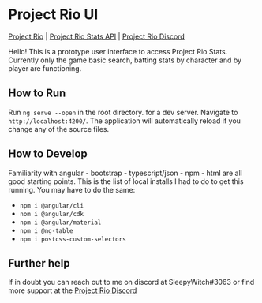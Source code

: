 # Project Rio UI

[Project Rio](https://www.projectrio.online) | [Project Rio Stats API](https://github.com/ProjectRio/ProjectRio-web) | [Project Rio Discord](https://discord.gg/ZMFCuvwAyH)

Hello! This is a prototype user interface to access Project Rio Stats. Currently only the game basic search, batting stats by character and by player are functioning.

## How to Run

Run `ng serve --open` in the root directory. for a dev server. Navigate to `http://localhost:4200/`. The application will automatically reload if you change any of the source files.

## How to Develop

Familiarity with angular - bootstrap - typescript/json - npm - html are all good starting points. This is the list of local installs I had to do to get this running. You may have to do the same:

* `npm i @angular/cli`
* `nom i @angular/cdk`
* `npm i @angular/material`
* `npm i @ng-table`
* `npm i postcss-custom-selectors`

## Further help

If in doubt you can reach out to me on discord at SleepyWitch#3063 or find more support at the [Project Rio Discord](https://discord.gg/ZMFCuvwAyH)
